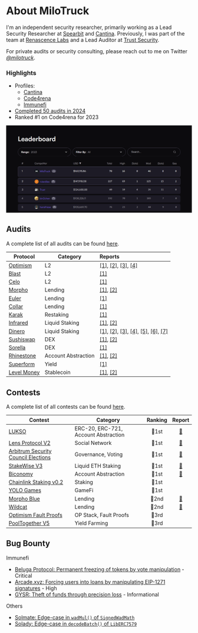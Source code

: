 # About MiloTruck

I'm an independent security researcher, primarily working as a Lead Security Researcher at [Spearbit](https://spearbit.com/) and [Cantina](https://cantina.xyz/). Previously, I was part of the team at [Renascence Labs](https://x.com/renascencelabs/) and a Lead Auditor at [Trust Security](https://www.trust-security.xyz/).

For private audits or security consulting, please reach out to me on Twitter [*@milotruck*](https://twitter.com/milotruck).

### Highlights

- Profiles: 
  - [Cantina](https://cantina.xyz/u/milotruck)
  - [Code4rena](https://code4rena.com/@MiloTruck)
  - [Immunefi](https://immunefi.com/profile/milotruck/)
- [Completed 50 audits in 2024](https://github.com/MiloTruck/audits/blob/main/audits.md)
- Ranked #1 on Code4rena for 2023

<img src="images/c4_leaderboard.png" width="900">

## Audits

A complete list of all audits can be found [here](/audits.md).

| Protocol | Category |  Reports |
| - | - | :- |
| [Optimism](https://www.optimism.io/) | L2 | [[1]](/audits/solo/Optimism%20(DeputyPauseModule).pdf), [[2]](/audits/spearbit/Optimism%20(Upgrade%2013).pdf), [[3]](/audits/spearbit/Optimism%20(Pectra%20Upgrade).pdf), [[4]](/audits/spearbit/Optimism%20(Upgrade%2015).pdf) |
| [Blast](https://blast.io/) | L2 | [[1]](/audits/spearbit/Blast%20L2.pdf) |
| [Celo](https://celo.org/) | L2 | [[1]](/audits/spearbit/Celo.pdf) |
| [Morpho](https://morpho.org/) | Lending | [[1]](/audits/spearbit/Morpho%20(Bundler%20V3).pdf), [[2]](/audits/spearbit/Morpho%20(Bundler3).pdf) |
| [Euler](https://www.euler.finance/) | Lending | [[1]](/audits/spearbit/EulerSwap.pdf) |
| [Collar](https://www.collarprotocol.xyz/) | Lending | [[1]](/audits/spearbit/Collar.pdf) |
| [Karak](https://karak.network/) | Restaking | [[1]](/audits/renascence/Karak%20(Native%20Restaking).pdf) |
| [Infrared](https://infrared.finance/) | Liquid Staking | [[1]](/audits/spearbit/Infrared%20(v1.3).pdf), [[2]](/audits/spearbit/Infrared%20(v1.5).pdf) |
| [Dinero](https://dinero.xyz/) | Liquid Staking | [[1]](/audits/renascence/Redacted%20Finance%20(Institutional%20Pirex).pdf), [[2]](/audits/renascence/Redacted%20Finance%20(Branded%20LST).pdf), [[3]](/audits/renascence/Redacted%20Finance%20(Branded%20LST%20v2).pdf), [[4]](/audits/renascence/Dinero%20(Stargate%20LST).pdf), [[5]](/audits/renascence/Dinero%20(Arbitrum%20LST).pdf), [[6]](/audits/renascence/Dinero%20(Super%20ETH).pdf), [[7]](/audits/renascence/Dinero%20(Staked%20S).pdf) |
| [Sushiswap](https://www.sushi.com/) | DEX | [[1]](/audits/spearbit/Sushiswap%20(RouteProcessor4).pdf), [[2]](/audits/spearbit/Sushiswap%20(RouteProcessor5).pdf) |
| [Sorella](https://sorellalabs.xyz/) | DEX | [[1]](/audits/spearbit/Sorella%20(Angstrom).pdf) |
| [Rhinestone](https://www.rhinestone.wtf/) | Account Abstraction | [[1]](/audits/renascence/Rhinestone%20(Smart%20Sessions).pdf), [[2]](/audits/renascence/Rhinestone%20(Smart%20Sessions%20Update).pdf) |
| [Superform](https://www.superform.xyz/) | Yield | [[1]](/audits/spearbit/Superform%20(V2%20Core).pdf) |
| [Level Money](https://www.level.money/) | Stablecoin | [[1]](/audits/spearbit/Level%20Money%20(Staking).pdf), [[2]](/audits/spearbit/Level%20Money%20(Stablecoin%20LST).pdf) |

## Contests

A complete list of all contests can be found [here](/contests.md).

| Contest | Category | Ranking | Report |
| - | - | :-: | :-: |
| [LUKSO](https://code4rena.com/contests/2023-06-lukso) | ERC-20, ERC-721, Account Abstraction | 🥇1st | [📄](/contests/pdf/LUKSO.pdf) |
| [Lens Protocol V2](https://code4rena.com/contests/2023-07-lens-protocol-v2) | Social Network | 🥇1st |[📄](/contests/2023-07-lens.md) |
| [Arbitrum Security Council Elections](https://code4rena.com/contests/2023-08-arbitrum-security-council-election-system) | Governance, Voting | 🥇1st | [📄](/contests/pdf/Arbitrum%20Security%20Council%20Elections.pdf) |
| [StakeWise V3](https://app.hats.finance/audit-competitions/stakewise-0xd91cd6ed6c9a112fdc112b1a3c66e47697f522cd/leaderboard) | Liquid ETH Staking | 🥇1st |[📄](/contests/pdf/StakeWise%20V3.pdf) |
| [Biconomy](https://codehawks.cyfrin.io/c/2024-07-biconomy/results) | Account Abstraction | 🥇1st |[📄](/contests/2024-07-biconomy.md) |
| [Chainlink Staking v0.2](https://code4rena.com/contests/2023-08-chainlink-staking-v02) | Staking | 🥇1st |  |
| [YOLO Games](https://cantina.xyz/competitions/a2c3cc6a-e384-495f-9751-5d7e657bc219/leaderboard) | GameFi | 🥇1st |  |
| [Morpho Blue](https://cantina.xyz/competitions/d86b7f95-e574-4092-8ea2-78dcac2f54f1/leaderboard) | Lending | 🥈2nd | [📄](/contests/2023-12-morpho-blue.md) |
| [Wildcat](https://code4rena.com/contests/2023-10-the-wildcat-protocol) | Lending | 🥈2nd | [📄](/contests/2023-10-wildcat.md) |
| [Optimism Fault Proofs](https://audits.sherlock.xyz/contests/205/leaderboard) | OP Stack, Fault Proofs | 🥉3rd | |
| [PoolTogether V5](https://audits.sherlock.xyz/contests/225/leaderboard) | Yield Farming | 🥉3rd | |

## Bug Bounty

Immunefi

- [Beluga Protocol: Permanent freezing of tokens by vote manipulation](/immunefi/beluga-C-01.md) - Critical
- [Arcade.xyz: Forcing users into loans by manipulating EIP-1271 signatures](/immunefi/arcadexyz-H-01.md) - High
- [GYSR: Theft of funds through precision loss](/immunefi/gysr-I-01.md) - Informational

Others

- [Solmate: Edge-case in `wadMul()` of `SignedWadMath`](https://github.com/transmissions11/solmate/pull/380)
- [Solady: Edge-case in `decodeBatch()` of `LibERC7579`](https://github.com/Vectorized/solady/pull/1230)